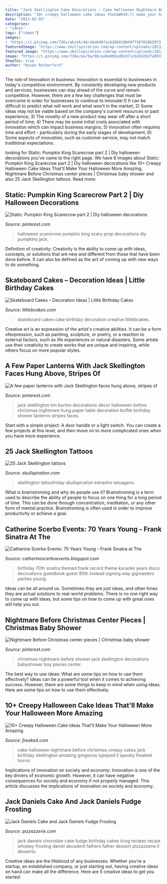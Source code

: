 ```yaml
---
title: "Jack Skellington Cake Decorations ~ Cake Halloween Nightmare Before Christmas Creepy Cakes Jack Birthday Skellington Amazing Gorgeous Typepad Ll Spooky Freaked Horror"
description: "10+ creepy halloween cake ideas that&#039;ll make your halloween more amazing"
date: "2023-02-03"
categories:
- "ideas"
tags: ["ideas"]
images:
- "https://i.pinimg.com/736x/ab/e6/48/abe648fac618b9100d4f730701865973--halloween-home-halloween-prop.jpg"
featuredImage: "https://www.skullspiration.com/wp-content/uploads/2013/04/jack.jpg"
featured_image: "https://www.skullspiration.com/wp-content/uploads/2013/04/jack.jpg"
image: "https://i.pinimg.com/736x/ea/9a/00/ea9a002ad92d71cb2432b2fa8937b830--party-decoration-ideas-parties-decorations.jpg"
ShowToc: true
author: "Keven Rutherford"
---
```



The role of innovation in business:
Innovation is essential to businesses in today's competitive environment. By constantly developing new products and services, businesses can stay ahead of the curve and remain competitive. However, there are a few key challenges that must be overcome in order for businesses to continue to innovate:1) It can be difficult to predict what will work and what won't in the market; 2) Some ideas may not be viable based on the company's current resources or past experience; 3) The novelty of a new product may wear off after a short period of time; 4) There may be some initial costs associated with innovation which can impact business margins; 5) Innovation often requires time and effort - particularly during the early stages of development; 6) Some aspects of innovation, such as customer service, may not match traditional expectations.

	

		
looking for Static: Pumpkin King Scarecrow part 2 | Diy halloween decorations you've came to the right page. We have 8 Images about Static: Pumpkin King Scarecrow part 2 | Diy halloween decorations like 10+ Creepy Halloween Cake Ideas That&#039;ll Make Your Halloween More Amazing, Nightmare Before Christmas center pieces | Christmas baby shower and also 25 Jack Skellington tattoos. Read more:
		
    
## Static: Pumpkin King Scarecrow Part 2 | Diy Halloween Decorations

<img loading=lazy src="https://i.pinimg.com/736x/ab/e6/48/abe648fac618b9100d4f730701865973--halloween-home-halloween-prop.jpg" onerror="this.onerror=null;this.src='https://tse1.mm.bing.net/th?id=OIP.HTI4qfelp5-T7MxpvU4HaQHaJ4&amp;pid=15.1';" alt="Static: Pumpkin King Scarecrow part 2 | Diy halloween decorations">

_Source: pinterest.com_

>halloween scarecrow pumpkin king scary prop decorations diy pumpkins jack. 

	

Definition of creativity:
Creativity is the ability to come up with ideas, concepts, or solutions that are new and different from those that have been done before. It can also be defined as the act of coming up with new ways to do something.

    
## Skateboard Cakes – Decoration Ideas | Little Birthday Cakes

<img loading=lazy src="http://www.littlebcakes.com/wp-content/uploads/2014/01/Skateboard-Cakes-Pictures.jpg" onerror="this.onerror=null;this.src='https://tse1.mm.bing.net/th?id=OIP.QmqsvTcnYNAgOOPEe5vgdgHaFj&amp;pid=15.1';" alt="Skateboard Cakes – Decoration Ideas | Little Birthday Cakes">

_Source: littlebcakes.com_

>skateboard cakes cake birthday decoration creative littlebcakes. 

	

Creative art is an expression of the artist's creative abilities. It can be a form ofexpression, such as painting, sculpture, or poetry, or a reaction to external factors, such as life experiences or natural disasters. Some artists use their creativity to create works that are unique and inspiring, while others focus on more popular styles.

    
## A Few Paper Lanterns With Jack Skellington Faces Hung Above, Stripes Of

<img loading=lazy src="https://i.pinimg.com/736x/ea/9a/00/ea9a002ad92d71cb2432b2fa8937b830--party-decoration-ideas-parties-decorations.jpg" onerror="this.onerror=null;this.src='https://tse1.mm.bing.net/th?id=OIP.e6ZZo63K9To7GzKq8_gO5gAAAA&amp;pid=15.1';" alt="A few paper lanterns with Jack Skellington faces hung above, stripes of">

_Source: pinterest.com_

>jack skellington tim burton decorations decor halloween before christmas nightmare hung paper table decoration buffet birthday shower lanterns stripes faces. 

	

Start with a simple project: A door handle or a light switch. You can create a few projects at this level, and then move on to more complicated ones when you have more experience.

    
## 25 Jack Skellington Tattoos

<img loading=lazy src="https://www.skullspiration.com/wp-content/uploads/2013/04/jack.jpg" onerror="this.onerror=null;this.src='https://tse2.mm.bing.net/th?id=OIP.hLW-aiA_8sqE6qU7CPJpwQHaJ4&amp;pid=15.1';" alt="25 Jack Skellington tattoos">

_Source: skullspiration.com_

>skellington tattoofriday skullspiration estranho tatuagens. 

	

What is brainstroming and why do people use it?
Brainstroming is a term used to describe the ability of people to focus on one thing for a long period of time. This can be done through concentration, meditation, or any other form of mental practice. Brainstroming is often used in order to improve productivity or achieve a goal.

    
## Catherine Scerbo Events: 70 Years Young - Frank Sinatra At The

<img loading=lazy src="http://3.bp.blogspot.com/-FnuuyhnBB0E/UamBDfgfEbI/AAAAAAAAB5Y/Tozz4KaUexw/s1600/Catherine_Scerbo_70th_Birthday_Party-023.jpg" onerror="this.onerror=null;this.src='https://tse4.mm.bing.net/th?id=OIP.IjjHv6E1-uOWc-aHvx4z4QHaE7&amp;pid=15.1';" alt="Catherine Scerbo Events: 70 Years Young - Frank Sinatra at The">

_Source: catherinescerboevents.blogspot.com_

>birthday 70th sinatra themed frank record theme karaoke years disco decorations guestbook guest 80th instead signing way gigmasters parties young. 

	

Ideas can be all around us. Sometimes they are just ideas, and other times they are actual solutions to real-world problems. There is no one right way to come up with ideas, but some tips on how to come up with great ones will help you out.

    
## Nightmare Before Christmas Center Pieces | Christmas Baby Shower

<img loading=lazy src="https://i.pinimg.com/736x/15/a3/4d/15a34d0023233c383eb25f4ac3fa3583.jpg" onerror="this.onerror=null;this.src='https://tse1.mm.bing.net/th?id=OIP.Ld0OajPTwqsa3_jHViToBgHaGT&amp;pid=15.1';" alt="Nightmare Before Christmas center pieces | Christmas baby shower">

_Source: pinterest.com_

>christmas nightmare before shower jack skellington decorations babyshower boy pieces center. 

	

The best way to use ideas: What are some tips on how to use them effectively?
Ideas can be a powerful tool when it comes to achieving success. However, there are some things to keep in mind when using ideas. Here are some tips on how to use them effectively.

    
## 10+ Creepy Halloween Cake Ideas That&#039;ll Make Your Halloween More Amazing

<img loading=lazy src="https://freaked.com/wp-content/uploads/2017/09/creepy-cake-15-freaked.jpg" onerror="this.onerror=null;this.src='https://tse2.mm.bing.net/th?id=OIP.q7wmSh-aU9oazbyDW-xq2AHaKS&amp;pid=15.1';" alt="10+ Creepy Halloween Cake Ideas That&#039;ll Make Your Halloween More Amazing">

_Source: freaked.com_

>cake halloween nightmare before christmas creepy cakes jack birthday skellington amazing gorgeous typepad ll spooky freaked horror. 

	

Implications of innovation on society and economy:
Innovation is one of the key drivers of economic growth. However, it can have negative consequences for society and economy if not properly managed. This article discusses the implications of innovation on society and economy.

    
## Jack Daniels Cake And Jack Daniels Fudge Frosting

<img loading=lazy src="http://pizzazzerie.com/wp-content/uploads/2014/07/jack_daniels_chocolate_cake1.jpg" onerror="this.onerror=null;this.src='https://tse3.mm.bing.net/th?id=OIP.XrxBGJggYuUd064pnzjXCQHaLH&amp;pid=15.1';" alt="Jack Daniels Cake and Jack Daniels Fudge Frosting">

_Source: pizzazzerie.com_

>jack daniels chocolate cake fudge birthday cakes icing recipes recipe whiskey frosting daniel decadent fathers father dessert pizzazzerie ll desserts. 

	

Creative ideas are the lifeblood of any businesses. Whether you're a startup, an established company, or just starting out, having creative ideas on hand can make all the difference. Here are 5 creative ideas to get you started: 

